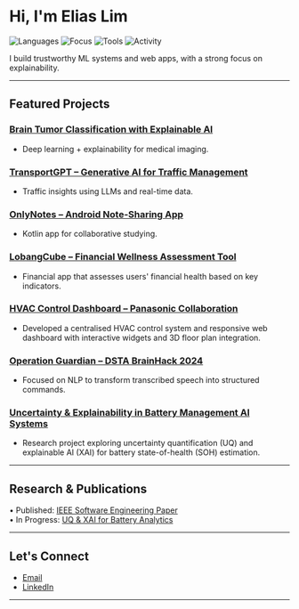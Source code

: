 

<!--
**elim316/elim316** is a ✨ _special_ ✨ repository because its `README.md` (this file) appears on your GitHub profile.

Here are some ideas to get you started:

- 🔭 I’m currently working on ...
- 🌱 I’m currently learning ...
- 👯 I’m looking to collaborate on ...
- 🤔 I’m looking for help with ...
- 💬 Ask me about ...
- 📫 How to reach me: ...
- 😄 Pronouns: ...
- ⚡ Fun fact: ...
-->

# Hi, I'm Elias Lim

![Languages](https://img.shields.io/badge/Code-Kotlin%20%7C%20Python%20%7C%20JavaScript-blue)
![Focus](https://img.shields.io/badge/Focus-AI%20%7C%20XAI%20%7C%20Mobile%20Dev-green)
![Tools](https://img.shields.io/badge/Tools-Docker%20%7C%20Firebase%20%7C%20GitHub-brightgreen)
![Activity](https://img.shields.io/badge/Currently-Open%20to%20Collaboration-yellow)


I build trustworthy ML systems and web apps, with a strong focus on explainability.

---

## Featured Projects

### [Brain Tumor Classification with Explainable AI](https://github.com/elim316/Brain-Tumour-Classification)
-   Deep learning + explainability for medical imaging.

### [TransportGPT – Generative AI for Traffic Management](https://github.com/elim316/TransportGPT)
-   Traffic insights using LLMs and real-time data.

### [OnlyNotes – Android Note-Sharing App](https://github.com/elim316/OnlyNotes-Note-Sharing-Application)
-   Kotlin app for collaborative studying.

### [LobangCube – Financial Wellness Assessment Tool](https://github.com/elim316/LobangCube-showcase)
- Financial app that assesses users' financial health based on key indicators.

### [HVAC Control Dashboard – Panasonic Collaboration](https://github.com/elim316/Panasonic-HVAC-Dashboard-overview)
- Developed a centralised HVAC control system and responsive web dashboard with interactive widgets and 3D floor plan integration.

### [Operation Guardian – DSTA BrainHack 2024](https://github.com/elim316/TIL-AI-brainhack2024-project-overview)
- Focused on NLP to transform transcribed speech into structured commands.
  
### [Uncertainty & Explainability in Battery Management AI Systems](https://github.com/elim316/UQ-XAI-battery-analytics)
- Research project exploring uncertainty quantification (UQ) and explainable AI (XAI) for battery state-of-health (SOH) estimation.


---

## Research & Publications

•⁠  ⁠Published: [IEEE Software Engineering Paper](https://ieeexplore.ieee.org/document/10892827)  
•⁠  ⁠In Progress: [UQ & XAI for Battery Analytics](https://github.com/elim316/UQ-XAI-battery-analytics)


---

## Let's Connect

- [Email](mailto:eliaslim316@gmail.com)
- [LinkedIn](https://linkedin.com/in/eliaslim)
---

